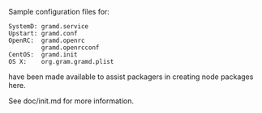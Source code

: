 Sample configuration files for:
```
SystemD: gramd.service
Upstart: gramd.conf
OpenRC:  gramd.openrc
         gramd.openrcconf
CentOS:  gramd.init
OS X:    org.gram.gramd.plist
```
have been made available to assist packagers in creating node packages here.

See doc/init.md for more information.
